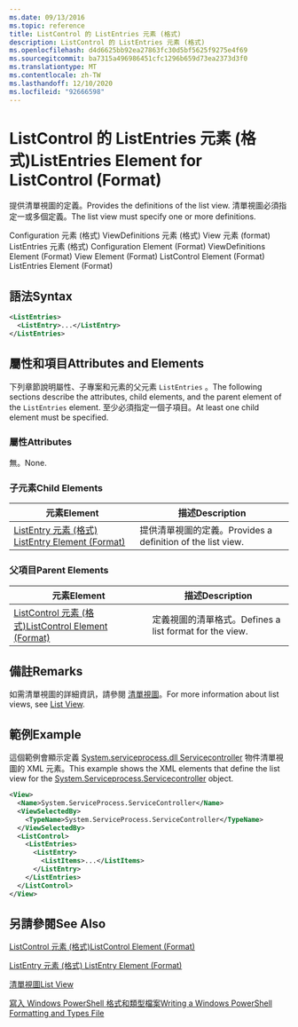 ```yaml
---
ms.date: 09/13/2016
ms.topic: reference
title: ListControl 的 ListEntries 元素 (格式)
description: ListControl 的 ListEntries 元素 (格式)
ms.openlocfilehash: d4d6625bb92ea27863fc30d5bf5625f9275e4f69
ms.sourcegitcommit: ba7315a496986451cfc1296b659d73ea2373d3f0
ms.translationtype: MT
ms.contentlocale: zh-TW
ms.lasthandoff: 12/10/2020
ms.locfileid: "92666598"
---
```

# <a name="listentries-element-for-listcontrol-format"></a><span data-ttu-id="ee6b2-103">ListControl 的 ListEntries 元素 (格式)</span><span class="sxs-lookup"><span data-stu-id="ee6b2-103">ListEntries Element for ListControl (Format)</span></span>

<span data-ttu-id="ee6b2-104">提供清單視圖的定義。</span><span class="sxs-lookup"><span data-stu-id="ee6b2-104">Provides the definitions of the list view.</span></span> <span data-ttu-id="ee6b2-105">清單視圖必須指定一或多個定義。</span><span class="sxs-lookup"><span data-stu-id="ee6b2-105">The list view must specify one or more definitions.</span></span>

<span data-ttu-id="ee6b2-106">Configuration 元素 (格式) ViewDefinitions 元素 (格式) View 元素 (format) ListEntries 元素 (格式) </span><span class="sxs-lookup"><span data-stu-id="ee6b2-106">Configuration Element (Format) ViewDefinitions Element (Format) View Element (Format) ListControl Element (Format) ListEntries Element (Format)</span></span>

## <a name="syntax"></a><span data-ttu-id="ee6b2-107">語法</span><span class="sxs-lookup"><span data-stu-id="ee6b2-107">Syntax</span></span>

```xml
<ListEntries>
  <ListEntry>...</ListEntry>
</ListEntries>
```

## <a name="attributes-and-elements"></a><span data-ttu-id="ee6b2-108">屬性和項目</span><span class="sxs-lookup"><span data-stu-id="ee6b2-108">Attributes and Elements</span></span>

<span data-ttu-id="ee6b2-109">下列章節說明屬性、子專案和元素的父元素 `ListEntries` 。</span><span class="sxs-lookup"><span data-stu-id="ee6b2-109">The following sections describe the attributes, child elements, and the parent element of the `ListEntries` element.</span></span> <span data-ttu-id="ee6b2-110">至少必須指定一個子項目。</span><span class="sxs-lookup"><span data-stu-id="ee6b2-110">At least one child element must be specified.</span></span>

### <a name="attributes"></a><span data-ttu-id="ee6b2-111">屬性</span><span class="sxs-lookup"><span data-stu-id="ee6b2-111">Attributes</span></span>

<span data-ttu-id="ee6b2-112">無。</span><span class="sxs-lookup"><span data-stu-id="ee6b2-112">None.</span></span>

### <a name="child-elements"></a><span data-ttu-id="ee6b2-113">子元素</span><span class="sxs-lookup"><span data-stu-id="ee6b2-113">Child Elements</span></span>

|<span data-ttu-id="ee6b2-114">元素</span><span class="sxs-lookup"><span data-stu-id="ee6b2-114">Element</span></span>|<span data-ttu-id="ee6b2-115">描述</span><span class="sxs-lookup"><span data-stu-id="ee6b2-115">Description</span></span>|
|-------------|-----------------|
|[<span data-ttu-id="ee6b2-116">ListEntry 元素 (格式) </span><span class="sxs-lookup"><span data-stu-id="ee6b2-116">ListEntry Element (Format)</span></span>](./listentry-element-for-listcontrol-format.md)|<span data-ttu-id="ee6b2-117">提供清單視圖的定義。</span><span class="sxs-lookup"><span data-stu-id="ee6b2-117">Provides a definition of the list view.</span></span>|

### <a name="parent-elements"></a><span data-ttu-id="ee6b2-118">父項目</span><span class="sxs-lookup"><span data-stu-id="ee6b2-118">Parent Elements</span></span>

|<span data-ttu-id="ee6b2-119">元素</span><span class="sxs-lookup"><span data-stu-id="ee6b2-119">Element</span></span>|<span data-ttu-id="ee6b2-120">描述</span><span class="sxs-lookup"><span data-stu-id="ee6b2-120">Description</span></span>|
|-------------|-----------------|
|[<span data-ttu-id="ee6b2-121">ListControl 元素 (格式)</span><span class="sxs-lookup"><span data-stu-id="ee6b2-121">ListControl Element (Format)</span></span>](./listcontrol-element-format.md)|<span data-ttu-id="ee6b2-122">定義視圖的清單格式。</span><span class="sxs-lookup"><span data-stu-id="ee6b2-122">Defines a list format for the view.</span></span>|

## <a name="remarks"></a><span data-ttu-id="ee6b2-123">備註</span><span class="sxs-lookup"><span data-stu-id="ee6b2-123">Remarks</span></span>

<span data-ttu-id="ee6b2-124">如需清單視圖的詳細資訊，請參閱 [清單視圖](./creating-a-list-view.md)。</span><span class="sxs-lookup"><span data-stu-id="ee6b2-124">For more information about list views, see [List View](./creating-a-list-view.md).</span></span>

## <a name="example"></a><span data-ttu-id="ee6b2-125">範例</span><span class="sxs-lookup"><span data-stu-id="ee6b2-125">Example</span></span>

<span data-ttu-id="ee6b2-126">這個範例會顯示定義 [System.serviceprocess.dll Servicecontroller](/dotnet/api/System.ServiceProcess.ServiceController) 物件清單視圖的 XML 元素。</span><span class="sxs-lookup"><span data-stu-id="ee6b2-126">This example shows the XML elements that define the list view for the [System.Serviceprocess.Servicecontroller](/dotnet/api/System.ServiceProcess.ServiceController) object.</span></span>

```xml
<View>
  <Name>System.ServiceProcess.ServiceController</Name>
  <ViewSelectedBy>
    <TypeName>System.ServiceProcess.ServiceController</TypeName>
  </ViewSelectedBy>
  <ListControl>
    <ListEntries>
      <ListEntry>
        <ListItems>...</ListItems>
      </ListEntry>
    </ListEntries>
  </ListControl>
</View>
```

## <a name="see-also"></a><span data-ttu-id="ee6b2-127">另請參閱</span><span class="sxs-lookup"><span data-stu-id="ee6b2-127">See Also</span></span>

[<span data-ttu-id="ee6b2-128">ListControl 元素 (格式)</span><span class="sxs-lookup"><span data-stu-id="ee6b2-128">ListControl Element (Format)</span></span>](./listcontrol-element-format.md)

[<span data-ttu-id="ee6b2-129">ListEntry 元素 (格式) </span><span class="sxs-lookup"><span data-stu-id="ee6b2-129">ListEntry Element (Format)</span></span>](./listentry-element-for-listcontrol-format.md)

[<span data-ttu-id="ee6b2-130">清單視圖</span><span class="sxs-lookup"><span data-stu-id="ee6b2-130">List View</span></span>](./creating-a-list-view.md)

[<span data-ttu-id="ee6b2-131">寫入 Windows PowerShell 格式和類型檔案</span><span class="sxs-lookup"><span data-stu-id="ee6b2-131">Writing a Windows PowerShell Formatting and Types File</span></span>](./writing-a-powershell-formatting-file.md)
